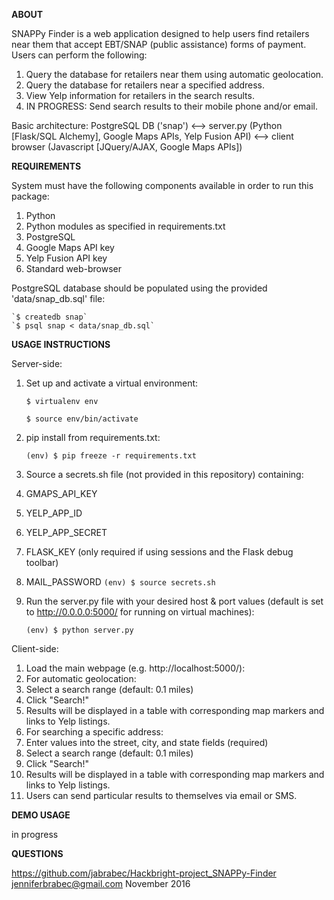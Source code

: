 **ABOUT**

SNAPPy Finder is a web application designed to help users find retailers near
them that accept EBT/SNAP (public assistance) forms of payment. Users can
perform the following:
 1. Query the database for retailers near them using automatic geolocation.
 2. Query the database for retailers near a specified address.
 3. View Yelp information for retailers in the search results.
 4. IN PROGRESS: Send search results to their mobile phone and/or email.

Basic architecture:
PostgreSQL DB ('snap') <-->
server.py (Python [Flask/SQL Alchemy], Google Maps APIs, Yelp Fusion API) <-->
client browser (Javascript [JQuery/AJAX, Google Maps APIs])


**REQUIREMENTS**

System must have the following components available in order to run this package:
 1. Python
  1. Python modules as specified in requirements.txt
 2. PostgreSQL
 3. Google Maps API key
 4. Yelp Fusion API key
 5. Standard web-browser

PostgreSQL database should be populated using the provided 'data/snap_db.sql'
file:

	`$ createdb snap` 
	`$ psql snap < data/snap_db.sql`


**USAGE INSTRUCTIONS**

Server-side:
 1.	Set up and activate a virtual environment:

	`$ virtualenv env`

	`$ source env/bin/activate`

 2. pip install from requirements.txt:

	`(env) $ pip freeze -r requirements.txt`

 3. Source a secrets.sh file (not provided in this repository) containing:
  1. GMAPS_API_KEY
  2. YELP_APP_ID
  3. YELP_APP_SECRET
  4. FLASK_KEY (only required if using sessions and the Flask debug toolbar)
  5. MAIL_PASSWORD
	`(env) $ source secrets.sh`

4. Run the server.py file with your desired host & port values (default is set
to http://0.0.0.0:5000/ for running on virtual machines):

	`(env) $ python server.py`


Client-side:
 1. Load the main webpage (e.g. http://localhost:5000/):
 2. For automatic geolocation:
  1. Select a search range (default: 0.1 miles)
  2. Click "Search!"
  3. Results will be displayed in a table with corresponding map markers and
	links to Yelp listings.
 3. For searching a specific address:
  1. Enter values into the street, city, and state fields (required)
  2. Select a search range (default: 0.1 miles)
  3. Click "Search!"
  4. Results will be displayed in a table with corresponding map markers and
	links to Yelp listings.
  5. Users can send particular results to themselves via email or SMS.


**DEMO USAGE**

in progress


**QUESTIONS**

https://github.com/jabrabec/Hackbright-project_SNAPPy-Finder
jenniferbrabec@gmail.com
November 2016

